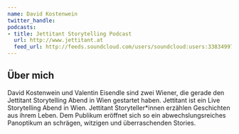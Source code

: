 ```yaml
---
name: David Kostenwein
twitter_handle:
podcasts:
- title: Jettitant Storytelling Podcast
  url: http://www.jettitant.at
  feed_url: http://feeds.soundcloud.com/users/soundcloud:users:338349977/sounds.rss
---
```


## Über mich

David Kostenwein und Valentin Eisendle sind zwei Wiener, die gerade den Jettitant Storytelling Abend in Wien gestartet haben. Jettitant ist ein Live Storytelling Abend in Wien. Jettitant Storyteller*innen erzählen Geschichten aus ihrem Leben. Dem Publikum eröffnet sich so ein abwechslungsreiches Panoptikum an schrägen, witzigen und überraschenden Stories.